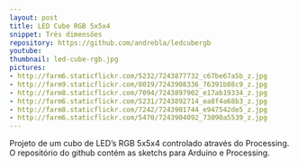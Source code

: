 ```yaml
---
layout: post
title: LED Cube RGB 5x5x4
snippet: Três dimensões
repository: https://github.com/andrebla/ledcubergb
youtube: 
thumbnail: led-cube-rgb.jpg
pictures: 
- http://farm6.staticflickr.com/5232/7243877732_c67be67a5b_z.jpg
- http://farm9.staticflickr.com/8019/7243908336_76391b88c9_z.jpg
- http://farm8.staticflickr.com/7094/7243897902_e17ab19334_z.jpg
- http://farm6.staticflickr.com/5231/7243892714_ea8f4a68b3_z.jpg
- http://farm8.staticflickr.com/7242/7243901744_e947542de5_z.jpg
- http://farm6.staticflickr.com/5470/7243904092_73090a5539_z.jpg
---
```


Projeto de um cubo de LED’s RGB 5x5x4 controlado através do Processing. O repositório 
do github contém as sketchs para Arduino e Processing.
